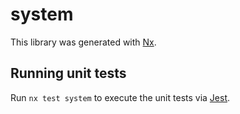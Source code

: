 # system

This library was generated with [Nx](https://nx.dev).

## Running unit tests

Run `nx test system` to execute the unit tests via [Jest](https://jestjs.io).
